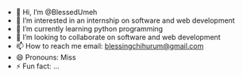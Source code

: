 - 👋 Hi, I’m @BlessedUmeh
- 👀 I’m interested in an internship on software and web development
- 🌱 I’m currently learning python programming
- 💞️ I’m looking to collaborate on software and web development
- 📫 How to reach me email: blessingchihurum@gmail.com
- 😄 Pronouns: Miss
- ⚡ Fun fact: ...

<!---
BlessedUmeh/BlessedUmeh is a ✨ special ✨ repository because its `README.md` (this file) appears on your GitHub profile.
You can click the Preview link to take a look at your changes.
--->
